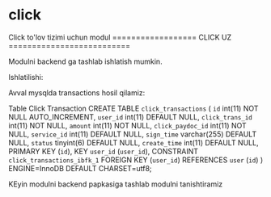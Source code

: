 # click
Click to'lov tizimi uchun modul
================== CLICK UZ ==========================

Modulni backend ga tashlab ishlatish mumkin.

Ishlatilishi:

Avval mysqlda transactions hosil qilamiz:


Table Click Transaction
    CREATE TABLE `click_transactions` (
      `id` int(11) NOT NULL AUTO_INCREMENT,
      `user_id` int(11) DEFAULT NULL,
      `click_trans_id` int(11) NOT NULL,
      `amount` int(11) NOT NULL,
      `click_paydoc_id` int(11) NOT NULL,
      `service_id` int(11) DEFAULT NULL,
      `sign_time` varchar(255) DEFAULT NULL,
      `status` tinyint(6) DEFAULT NULL,
      `create_time` int(11) DEFAULT NULL,
      PRIMARY KEY (`id`),
      KEY `user_id` (`user_id`),
      CONSTRAINT `click_transactions_ibfk_1` FOREIGN KEY (`user_id`) REFERENCES `user` (`id`)
    ) ENGINE=InnoDB DEFAULT CHARSET=utf8;


KEyin modulni backend papkasiga tashlab modulni tanishtiramiz
